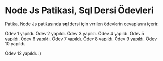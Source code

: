 # Node Js Patikasi, Sql Dersi Ödevleri

Patika, Node Js patikasında **sql** dersi için verilen ödevlerin cevaplarını içerir.

Ödev 1 yapıldı.
Ödev 2 yapıldı.
Ödev 3 yapıldı.
Ödev 4 yapıldı.
Ödev 5 yapıldı.
Ödev 6 yapıldı.
Ödev 7 yapıldı.
Ödev 8 yapıldı.
Ödev 9 yapıldı.
Ödev 10 yapıldı.

Ödev 12 yapıldı.
:)